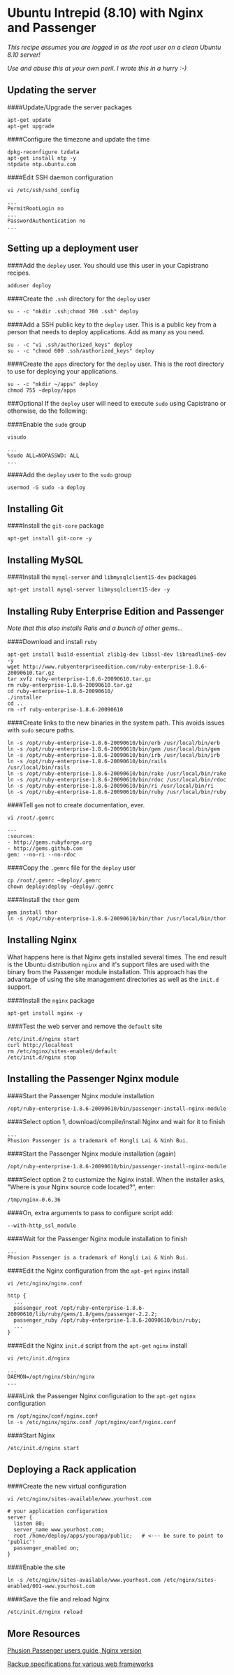 Ubuntu Intrepid (8.10) with Nginx and Passenger
===============================================
*This recipe assumes you are logged in as the root user on a clean Ubuntu 8.10 server!*

*Use and abuse this at your own peril. I wrote this in a hurry :-)*

Updating the server
-------------------

####Update/Upgrade the server packages

    apt-get update
    apt-get upgrade

####Configure the timezone and update the time

    dpkg-reconfigure tzdata
    apt-get install ntp -y
    ntpdate ntp.ubuntu.com

####Edit SSH daemon configuration

    vi /etc/ssh/sshd_config

    ...
    PermitRootLogin no
    ...
    PasswordAuthentication no
    ...

Setting up a deployment user
----------------------------

####Add the `deploy` user. You should use this user in your Capistrano recipes.

    adduser deploy

####Create the `.ssh` directory for the `deploy` user

    su - -c "mkdir .ssh;chmod 700 .ssh" deploy

####Add a SSH public key to the `deploy` user. This is a public key from a person that needs to deploy applications. Add as many as you need.

    su - -c "vi .ssh/authorized_keys" deploy
    su - -c "chmod 600 .ssh/authorized_keys" deploy
    
####Create the `apps` directory for the `deploy` user. This is the root directory to use for deploying your applications.
    
    su - -c "mkdir ~/apps" deploy
    chmod 755 ~deploy/apps

###Optional
If the `deploy` user will need to execute `sudo` using Capistrano or otherwise, do the following:

####Enable the `sudo` group

    visudo
    
    ...
    %sudo ALL=NOPASSWD: ALL
    ...

####Add the `deploy` user to the `sudo` group

    usermod -G sudo -a deploy


Installing Git
--------------

####Install the `git-core` package

    apt-get install git-core -y

Installing MySQL
----------------

####Install the `mysql-server` and `libmysqlclient15-dev` packages

    apt-get install mysql-server libmysqlclient15-dev -y
    
Installing Ruby Enterprise Edition and Passenger
------------------------------------------------

_Note that this also installs Rails and a bunch of other gems..._

####Download and install `ruby`

    apt-get install build-essential zlib1g-dev libssl-dev libreadline5-dev -y
    wget http://www.rubyenterpriseedition.com/ruby-enterprise-1.8.6-20090610.tar.gz
    tar xvfz ruby-enterprise-1.8.6-20090610.tar.gz
    rm ruby-enterprise-1.8.6-20090610.tar.gz
    cd ruby-enterprise-1.8.6-20090610/
    ./installer
    cd ..
    rm -rf ruby-enterprise-1.8.6-20090610

####Create links to the new binaries in the system path. This avoids issues with `sudo` secure paths.
  
    ln -s /opt/ruby-enterprise-1.8.6-20090610/bin/erb /usr/local/bin/erb
    ln -s /opt/ruby-enterprise-1.8.6-20090610/bin/gem /usr/local/bin/gem
    ln -s /opt/ruby-enterprise-1.8.6-20090610/bin/irb /usr/local/bin/irb
    ln -s /opt/ruby-enterprise-1.8.6-20090610/bin/rails /usr/local/bin/rails
    ln -s /opt/ruby-enterprise-1.8.6-20090610/bin/rake /usr/local/bin/rake
    ln -s /opt/ruby-enterprise-1.8.6-20090610/bin/rdoc /usr/local/bin/rdoc
    ln -s /opt/ruby-enterprise-1.8.6-20090610/bin/ri /usr/local/bin/ri
    ln -s /opt/ruby-enterprise-1.8.6-20090610/bin/ruby /usr/local/bin/ruby

####Tell `gem` not to create documentation, ever.

    vi /root/.gemrc
    
    ---
    :sources:
    - http://gems.rubyforge.org
    - http://gems.github.com
    gem: --no-ri --no-rdoc

####Copy the `.gemrc` file for the `deploy` user
    
    cp /root/.gemrc ~deploy/.gemrc
    chown deploy:deploy ~deploy/.gemrc

####Install the `thor` gem
  
    gem install thor
    ln -s /opt/ruby-enterprise-1.8.6-20090610/bin/thor /usr/local/bin/thor
    
Installing Nginx
----------------

What happens here is that Nginx gets installed several times. The end result is the Ubuntu distribution
`nginx` and it's support files are used with the binary from the Passenger module installation. This
approach has the advantage of using the site management directories as well as the `init.d` support.

####Install the `nginx` package

    apt-get install nginx -y
    
####Test the web server and remove the `default` site

    /etc/init.d/nginx start
    curl http://localhost
    rm /etc/nginx/sites-enabled/default
    /etc/init.d/nginx stop

Installing the Passenger Nginx module
-------------------------------------

####Start the Passenger Nginx module installation

    /opt/ruby-enterprise-1.8.6-20090610/bin/passenger-install-nginx-module

####Select option 1, download/compile/install Nginx and wait for it to finish
    
    ...
    Phusion Passenger is a trademark of Hongli Lai & Ninh Bui.

####Start the Passenger Nginx module installation (again)

    /opt/ruby-enterprise-1.8.6-20090610/bin/passenger-install-nginx-module

####Select option 2 to customize the Nginx install. When the installer asks, "Where is your Nginx source code located?", enter:

    /tmp/nginx-0.6.36
    
####On, extra arguments to pass to configure script add:

    --with-http_ssl_module

####Wait for the Passenger Nginx module installation to finish

    ...
    Phusion Passenger is a trademark of Hongli Lai & Ninh Bui.
    
####Edit the Nginx configuration from the `apt-get` `nginx` install

    vi /etc/nginx/nginx.conf
        
    http {
      ...
      passenger_root /opt/ruby-enterprise-1.8.6-20090610/lib/ruby/gems/1.8/gems/passenger-2.2.2;
      passenger_ruby /opt/ruby-enterprise-1.8.6-20090610/bin/ruby;
      ...
    }

####Edit the Nginx `init.d` script from the `apt-get` `nginx` install
        
    vi /etc/init.d/nginx
  
    ...
    DAEMON=/opt/nginx/sbin/nginx
    ...
  
####Link the Passenger Nginx configuration to the `apt-get` `nginx` configuration
    
    rm /opt/nginx/conf/nginx.conf
    ln -s /etc/nginx/nginx.conf /opt/nginx/conf/nginx.conf

####Start Nginx

    /etc/init.d/nginx start

Deploying a Rack application
----------------------------

####Create the new virtual configuration

    vi /etc/nginx/sites-available/www.yourhost.com

    # your application configuration
    server {
      listen 80;
      server_name www.yourhost.com;
      root /home/deploy/apps/yourapp/public;   # <--- be sure to point to 'public'!
      passenger_enabled on;
    }

####Enable the site

    ln -s /etc/nginx/sites-available/www.yourhost.com /etc/nginx/sites-enabled/001-www.yourhost.com

####Save the file and reload Nginx
    
    /etc/init.d/nginx reload
    
More Resources
--------------
[Phusion Passenger users guide, Nginx version](http://www.modrails.com/documentation/Users%20guide%20Nginx.html)

[Rackup specifications for various web frameworks](http://www.modrails.com/documentation/Users%20guide%20Nginx.html#_rackup_specifications_for_various_web_frameworks)